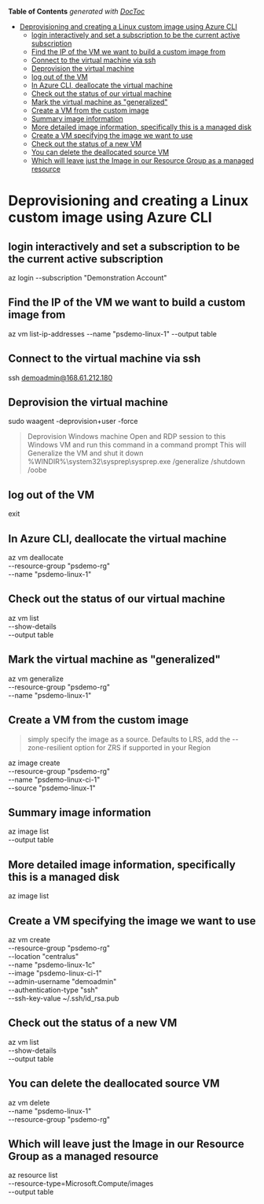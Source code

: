<!-- START doctoc generated TOC please keep comment here to allow auto update -->
<!-- DON'T EDIT THIS SECTION, INSTEAD RE-RUN doctoc TO UPDATE -->
**Table of Contents**  *generated with [DocToc](https://github.com/thlorenz/doctoc)*

- [Deprovisioning and creating a Linux custom image using Azure CLI](#deprovisioning-and-creating-a-linux-custom-image-using-azure-cli)
  - [login interactively and set a subscription to be the current active subscription](#login-interactively-and-set-a-subscription-to-be-the-current-active-subscription)
  - [Find the IP of the VM we want to build a custom image from](#find-the-ip-of-the-vm-we-want-to-build-a-custom-image-from)
  - [Connect to the virtual machine via ssh](#connect-to-the-virtual-machine-via-ssh)
  - [Deprovision the virtual machine](#deprovision-the-virtual-machine)
  - [log out of the VM](#log-out-of-the-vm)
  - [In Azure CLI, deallocate the virtual machine](#in-azure-cli-deallocate-the-virtual-machine)
  - [Check out the status of our virtual machine](#check-out-the-status-of-our-virtual-machine)
  - [Mark the virtual machine as "generalized"](#mark-the-virtual-machine-as-generalized)
  - [Create a VM from the custom image](#create-a-vm-from-the-custom-image)
  - [Summary image information](#summary-image-information)
  - [More detailed image information, specifically this is a managed disk](#more-detailed-image-information-specifically-this-is-a-managed-disk)
  - [Create a VM specifying the image we want to use](#create-a-vm-specifying-the-image-we-want-to-use)
  - [Check out the status of a new VM](#check-out-the-status-of-a-new-vm)
  - [You can delete the deallocated source VM](#you-can-delete-the-deallocated-source-vm)
  - [Which will leave just the Image in our Resource Group as a managed resource](#which-will-leave-just-the-image-in-our-resource-group-as-a-managed-resource)

<!-- END doctoc generated TOC please keep comment here to allow auto update -->

# Deprovisioning and creating a Linux custom image using Azure CLI

## login interactively and set a subscription to be the current active subscription

az login --subscription "Demonstration Account"

## Find the IP of the VM we want to build a custom image from

az vm list-ip-addresses --name "psdemo-linux-1" --output table

## Connect to the virtual machine via ssh

ssh demoadmin@168.61.212.180

## Deprovision the virtual machine

sudo waagent -deprovision+user -force

> Deprovision  Windows machine
> Open and RDP session to this Windows VM and run this command in a command prompt
> This will Generalize the VM and shut it down
> %WINDIR%\system32\sysprep\sysprep.exe /generalize /shutdown /oobe

## log out of the VM

exit

## In Azure CLI, deallocate the virtual machine

az vm deallocate \
    --resource-group "psdemo-rg" \
    --name "psdemo-linux-1"

## Check out the status of our virtual machine

az vm list \
    --show-details \
    --output table

## Mark the virtual machine as "generalized"

az vm generalize \
    --resource-group "psdemo-rg" \
    --name "psdemo-linux-1"

## Create a VM from the custom image

> simply specify the image as a source.  Defaults to LRS, add the --zone-resilient  option for ZRS if supported in your Region

az image create \
    --resource-group "psdemo-rg" \
    --name "psdemo-linux-ci-1" \
    --source "psdemo-linux-1"

## Summary image information

az image list \
    --output table

## More detailed image information, specifically this is a managed disk

az image list

## Create a VM specifying the image we want to use

az vm create \
    --resource-group "psdemo-rg" \
    --location "centralus" \
    --name "psdemo-linux-1c" \
    --image "psdemo-linux-ci-1" \
    --admin-username "demoadmin" \
    --authentication-type "ssh" \
    --ssh-key-value ~/.ssh/id_rsa.pub

## Check out the status of a new VM

az vm list \
    --show-details \
    --output table

## You can delete the deallocated source VM

az vm delete \
    --name "psdemo-linux-1" \
    --resource-group "psdemo-rg"

## Which will leave just the Image in our Resource Group as a managed resource

az resource list \
    --resource-type=Microsoft.Compute/images \
    --output table
